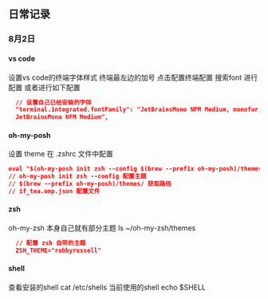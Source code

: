 ## 日常记录
### 8月2日
#### vs code 
设置vs code的终端字体样式 终端最左边的加号 点击配置终端配置 搜索font 进行配置
或者进行如下配置
```json 
  // 设置自己已经安装的字体
  "terminal.integrated.fontFamily": "JetBrainsMono NFM Medium, monofur, Monaco, 'Courier New', monospace,
  JetBrainsMono NFM Medium",
```

#### oh-my-posh 
设置 theme 在 .zshrc 文件中配置

```json
eval "$(oh-my-posh init zsh --config $(brew --prefix oh-my-posh)/themes/if_tea.omp.json)"
// oh-my-posh init zsh --config 配置主题
// $(brew --prefix oh-my-posh)/themes/ 获取路径
// if_tea.omp.json 配置文件 
```

#### zsh
oh-my-zsh 本身自己就有部分主题
ls ~/oh-my-zsh/themes

```json
  // 配置 zsh 自带的主题
  ZSH_THEME="robbyrussell"
```

#### shell 
查看安装的shell cat  /etc/shells 
当前使用的shell echo $SHELL


